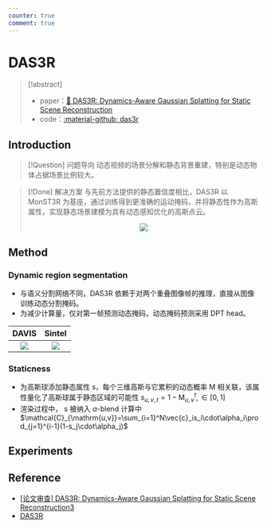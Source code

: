 ```yaml
---
counter: true
comment: true
---
```


# DAS3R

> [!abstract]
> - paper：[:book: DAS3R: Dynamics-Aware Gaussian Splatting for Static Scene Reconstruction](https://arxiv.org/abs/2412.19584)
> - code：[:material-github: das3r](https://github.com/kai422/DAS3R)

## Introduction

> [!Question] 问题导向
> 动态视频的场景分解和静态背景重建，特别是动态物体占据场景比例较大。

> [!Done] 解决方案
> 与先前方法提供的静态置信度相比，DAS3R 以 MonST3R 为基座，通过训练得到更准确的运动掩码，并将静态性作为高斯属性，实现静态场景建模为具有动态感知优化的高斯点云。
> <center><img src="https://note.jujimeizuo.cn/assets/images/cv/slam/das3r-1.jpg"></center>

## Method

### Dynamic region segmentation

- 与语义分割网络不同，DAS3R 依赖于对两个重叠图像帧的推理，直接从图像训练动态分割掩码。
- 为减少计算量，仅对第一帧预测动态掩码，动态掩码预测采用 DPT head。

|                                  DAVIS                                   |                                  Sintel                                  |
| :----------------------------------------------------------------------: | :----------------------------------------------------------------------: |
| <img src="https://note.jujimeizuo.cn/assets/images/cv/slam/das3r-2.jpg"> | <img src="https://note.jujimeizuo.cn/assets/images/cv/slam/das3r-3.jpg"> |

### Staticness

- 为高斯球添加静态属性 s，每个三维高斯与它累积的动态概率 M 相关联，该属性量化了高斯球属于静态区域的可能性 $s_{u,v,t} = 1 - \mathrm{M}_{u, v}^t,\in [0,1]$
- 渲染过程中， s 被纳入 $\alpha$-blend 计算中 $\mathcal{C}_{\mathrm{u,v}}=\sum_{i=1}^N\vec{c}_is_i\cdot\alpha_i\prod_{j=1}^{i-1}(1-s_j\cdot\alpha_j)$

## Experiments

## Reference

- [[论文审查] DAS3R: Dynamics-Aware Gaussian Splatting for Static Scene Reconstruction3](https://www.themoonlight.io/zh/review/das3r-dynamics-aware-gaussian-splatting-for-static-scene-reconstruction)
- [DAS3R](https://kai422.github.io/DAS3R/)